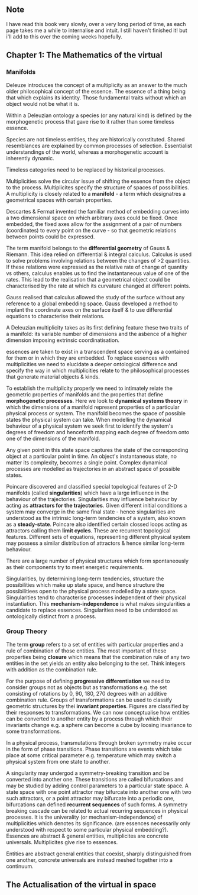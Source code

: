## Note
I have read this book very slowly, over a very long period of time, as each page takes me a while to internalise and intuit. I still haven't finished it! but i'll add to this over the coming weeks hopefully. 

## Chapter 1: The Mathematics of the virtual
### Manifolds
Deleuze introduces the concept of a multiplicity as an answer to the much older philosophical concept of the essence. 
The essence of a thing being that which explains its identity. Those fundamental traits without which an object would not be what it is. 

Within a Deleuzian ontology a species (or any natural kind) is defined by the morphogenetic process that gave rise to it rather than some timeless essence. 

Species are not timeless entities, they are historically constituted. Shared resemblances are explained by common processes of selection. Essentialist understandings of the world, whereas a morphogenetic account is inherently dynamic.

Timeless categories need to be replaced by historical processes. 

Multiplicities solve the circular issue of shifting the essence from the object to the process. Multiplicites specify the structure of spaces of possibilities. A multiplicity is closely related to a **manifold** - a term which designatres a geometrical spaces with certain properties.

Descartes & Fermat invented the familiar method of embedding curves into a two dimensional space on which arbitrary axes could be fixed. Once embedded, the fixed axes allow for the assignment of a pair of numbers (coordinates) to every point on the curve - so that geometric relations between points could be expressed. 

The term manifold belongs to the **differential geometry** of Gauss & Riemann. This idea relied on differential & integral calculus. Calculus is used to solve problems involving relations between the changes of >2 quantities. If these relations were expressed as the relative rate of change of quantity vs others, calculus enables us to find the instantaneous value of one of the rates. This lead to the realisation that a geometrical object could be characterised by the rate at which its curvature changed at different points. 

Gauss realised that calculus allowed the study of the surface without any reference to a global embedding space. Gauss developed a method to implant the coordinate axes on the surface itself & to use differential equations to characterise their relations. 

A Deleuzian multiplicity takes as its first defining feature these two traits of a manifold: its variable number of dimensions and the asbence of a higher dimension imposing extrinsic coordinatisation. 

essences are taken to exist in a transcendent space serving as a contained for them or in which they are embedded. To replace essences with multiplicities we need to elucidate a deeper ontological difference and specify the way in which multiplicities relate to the philosophical processes that generate material objects & kinds. 

To establish the multiplicity properly we need to intimately relate the geometric properties of manifolds and the properties that define **morphogenetic processes**. Here we look to **dynamical systems theory** in which the dimensions of a manifold represent properties of a particular physical process or system. The manifold becomes the space of possible states the physical system can take. When modelling the dynamical behaviour of a physical system we seek first to identify the system's degrees of freedom and henceforth mapping each degree of freedom onto one of the dimensions of the manifold. 

Any given point in this state space captures the state of the corresponding object at a particular point in time. An object's instantaneous state, no matter its complexity, becomes a single point. Complex dynamical processes are modelled as trajectories in an abstract space of possible states. 

Poincare discovered and classified special topological features of 2-D manifolds (called **singularities**) which have a large influence in the behaviour of the trajectories. Singularities may influence behaviour by acting as **attractors for the trajectories**. Given different initial conditions a system may converge in the same final state - hence singularities are understood as the intrinsic long-term tendencies of a system, also known as a **steady-state**. Poincare also identified certain clossed loops acting as attractors calling them **limit cycles**. These are recurrent topological features. Different sets of equations, representing different physical system may possess a similar distribution of attractors & hence similar long-term behaviour. 

There are a large number of physical structures which form spontaneously as their components try to meet energetic requirements. 

Singularities, by determining long-term tendencies, structure the possibilities which make up state space, and hence structure the possibilitiees open to the physical process modelled by a state space. Singularities tend to characterise processes independent of their physical instantiation. This **mechanism-independence** is what makes singularities a candidate to replace essences. Singularities need to be understood as ontologically distinct from a process. 

### Group Theory 
The term **group** refers to a set of entities with particular properties and a rule of combination of those entities. The most important of these properties being **closure** which means that the combination rule of any two entities in the set yields an entity also belonging to the set. Think integers with addition as the combination rule. 

For the purpose of defining **progressive differentiation** we need to consider groups not as objects but as transformations e.g. the set consisting of rotations by 0, 90, 180, 270 degrees with an additive combination rule. Groups of transformations can be used to classify geometric structures by thei **invariant properties**. Figures are classified by their responses to transformations. We can now conceptualise how entities can be converted to another entity by a process through which their invariants change e.g. a sphere can become a cube by loosing invariance to some transformations. 

In a physical process, transmutations through broken symmetry make occur in the form of phase transitions. Phase transitions are events which take place at some critical parameter e.g. temperature which may switch a physical system from one state to another. 

A singularity may undergod a symmetry-breaking transition and be converted into another one. These transitions are called bifurcations and may be studied by adding control parameters to a particular state space. A state space with one point attractor may bifurcate into another one with two such attractors, or a point attractor may bifurcate into a periodic one, bifurcations can defined **recurrent sequences** of such forms. A symmetry breaking cascade can be related to actual recurring sequences in physical processes. It is the univerality (or mechanism-independence) of multiplicities which denotes its significance. (are essences necessarily only understood with respect to some particular physical embedding?). Essences are abstract & general entities, multiplicites are concrete universals. Multiplicites give rise to essences. 

Entities are abstract general entities that coexist, sharply distinguished from one another, concrete universals are instead meshed together into a continuum. 

## The Actualisation of the virtual in space 